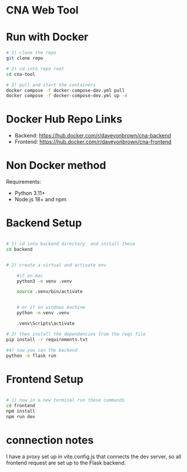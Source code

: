 # CNA Web Tool

# Run with Docker
``` bash
# 1) clone the repo 
git clone repo

# 2) cd into repo root
cd cna-tool

# 3) pull and start the containers
docker compose -f docker-compose-dev.yml pull
docker compose -f docker-compose-dev.yml up -d

```
# Docker Hub Repo Links
- Backend: https://hub.docker.com/r/daveyonbrown/cna-backend
- Frontend: https://hub.docker.com/r/daveyonbrown/cna-frontend




# Non Docker method
Requirements: 
- Python 3.11+
- Node.js 18+ and npm


# Backend Setup
```bash

# 1) cd into backend directory  and install these 
cd backend


# 2) create a virtual and activate env

    #if on mac
    python3 -m venv .venv

    source .venv/bin/activate


    # or if on windows machine 
    python -m venv .venv

    .venv\Scripts\activate 

# 3) then install the dependencies from the reqs file
pip install -r requirements.txt

#4) now you can the backend 
python -m flask run

```
# Frontend Setup
```bash
 
# 1) now in a new terminal run these commands 
cd frontend
npm install
npm run dev 
```

# connection notes
I have a proxy set up in vite.config.js 
that connects the dev server, so all frontend request are set up to the Flask backend.





